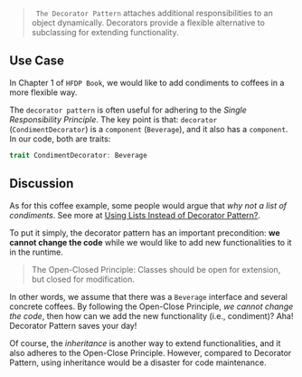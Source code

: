> ` The Decorator Pattern` attaches additional responsibilities to an object dynamically. Decorators provide a flexible alternative to subclassing for extending functionality.

## Use Case

In Chapter 1 of `HFDP Book`, we would like to add condiments to coffees in a more flexible way.

The `decorator pattern` is often useful for adhering to the *Single Responsibility Principle*. The key point is that: `decorator` (`CondimentDecorator`) is a `component` (`Beverage`), and it also has a `component`. In our code, both are traits:

```rust
trait CondimentDecorator: Beverage
```

## Discussion
As for this coffee example, some people would argue that *why not a list of condiments*. See more at [Using Lists Instead of Decorator Pattern?](https://stackoverflow.com/questions/43565475/).

To put it simply, the decorator pattern has an important precondition: **we cannot change the code** while we would like to add new functionalities to it in the runtime.

> The Open-Closed Principle: Classes should be open
for extension, but closed for modification.

In other words, we assume that there was a `Beverage` interface and several concrete coffees. By following the Open-Close Principle, *we cannot change the code*, then how can we add the new functionality (i.e., condiment)? Aha! Decorator Pattern saves your day!

Of course, the *inheritance* is another way to extend functionalities, and it also adheres to the Open-Close Principle. However, compared to Decorator Pattern, using inheritance would be a disaster for code maintenance.